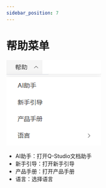 ```yaml
---
sidebar_position: 7
---
```


# 帮助菜单

![select](.././nested/qstudio_manual_help.png)

- AI助手：打开Q-Studio文档助手
- 新手引导：打开新手引导
- 产品手册：打开产品手册
- 语言：选择语言
